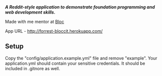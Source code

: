 **_A Reddit-style application to demonstrate foundation programming and web development skills._**

Made with me mentor at [Bloc](http://bloc.io)

App URL - http://forrest-bloccit.herokuapp.com/

## Setup
Copy the "config/application.example.yml" file and remove "example". Your application.yml should contain your sensitive credentials. It should be included in .gitnore as well.